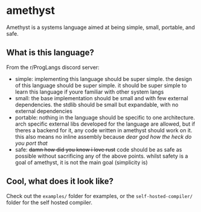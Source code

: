 # amethyst
Amethyst is a systems language aimed at being simple, small, portable, and safe.

## What is this language?
From the r/ProgLangs discord server:
 - simple: implementing this language should be super simple. the design of this language should be super simple. it should be super simple to learn this language if youre familiar with other system langs
 - small: the base implementation should be small and with few external dependencies. the stdlib should be small but expandable, with no external dependencies
 - portable: nothing in the language should be specific to one architecture. arch specific external libs developed for the language are allowed, but if theres a backend for it, any code written in amethyst should work on it. this also means no inline assembly because *dear god how the heck do you port that*
 - safe: ~~damn how did you know i love rust~~ code should be as safe as possible without sacrificing any of the above points. whilst safety is a goal of amethyst, it is not the main goal (simplicity is)

## Cool, what does it look like?
Check out the `examples/` folder for examples, or the `self-hosted-compiler/` folder for the self hosted compiler.

